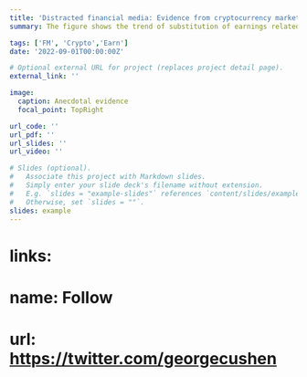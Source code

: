 ```yaml
---
title: 'Distracted financial media: Evidence from cryptocurrency market'
summary: The figure shows the trend of substitution of earnings related articles with crypto related articles by Steven Russolillo who writes for The Wall Street Journal. If this pattern exists for major financial media outlets, it would have implications for equity markets. My job market paper examines the information production function of financial media. Specifically, I study how and to what extent financial media is influenced by the advent of cryptocurrency markets. Click on research tab to read more.

tags: ['FM', 'Crypto','Earn']
date: '2022-09-01T00:00:00Z'

# Optional external URL for project (replaces project detail page).
external_link: ''

image: 
  caption: Anecdotal evidence
  focal_point: TopRight

url_code: ''
url_pdf: ''
url_slides: ''
url_video: ''

# Slides (optional).
#   Associate this project with Markdown slides.
#   Simply enter your slide deck's filename without extension.
#   E.g. `slides = "example-slides"` references `content/slides/example-slides.md`.
#   Otherwise, set `slides = ""`.
slides: example
---
```


# links:
#  name: Follow
#  url: https://twitter.com/georgecushen
